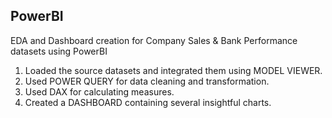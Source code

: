 ## PowerBI
EDA and Dashboard creation for Company Sales & Bank Performance datasets using PowerBI
1. Loaded the source datasets and integrated them using MODEL VIEWER.
2. Used POWER QUERY for data cleaning and transformation.
3. Used DAX for calculating measures.
4. Created a DASHBOARD containing several insightful charts.
